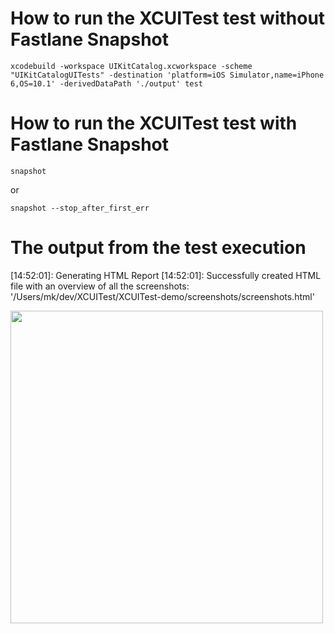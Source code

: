 # How to run the XCUITest test without Fastlane Snapshot

    xcodebuild -workspace UIKitCatalog.xcworkspace -scheme "UIKitCatalogUITests" -destination 'platform=iOS Simulator,name=iPhone 6,OS=10.1' -derivedDataPath './output' test

# How to run the XCUITest test with Fastlane Snapshot

    snapshot

or 

    snapshot --stop_after_first_err

# The output from the test execution
 
[14:52:01]: Generating HTML Report
[14:52:01]: Successfully created HTML file with an overview of all the screenshots: '/Users/mk/dev/XCUITest/XCUITest-demo/screenshots/screenshots.html'

<img src="testSummary.png" width="500">

